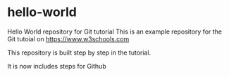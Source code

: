 # hello-world
Hello World repository for Git tutorial
This is an example repository for the Git tutoial on https://www.w3schools.com

This repository is built step by step in the tutorial.

It is now includes steps for Github
